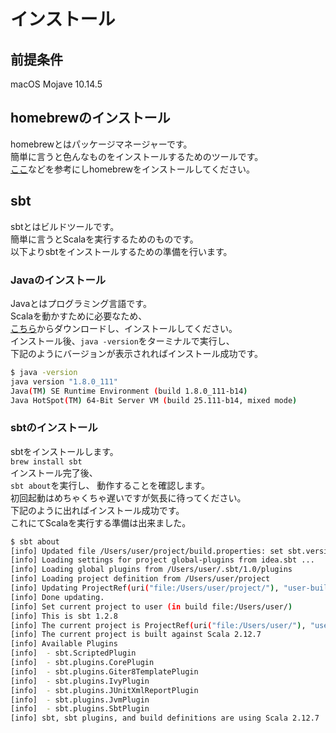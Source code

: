 # インストール

## 前提条件
macOS Mojave 10.14.5

## homebrewのインストール
homebrewとはパッケージマネージャーです。  
簡単に言うと色んなものをインストールするためのツールです。  
[ここ](https://qiita.com/_daisuke/items/d3b2477d15ed2611a058)などを参考にしhomebrewをインストールしてください。

## sbt
sbtとはビルドツールです。  
簡単に言うとScalaを実行するためのものです。  
以下よりsbtをインストールするための準備を行います。

### Javaのインストール
Javaとはプログラミング言語です。  
Scalaを動かすために必要なため、  
[こちら](https://www.java.com/ja/download/mac_download.jsp)からダウンロードし、インストールしてください。  
インストール後、`java -version`をターミナルで実行し、  
下記のようにバージョンが表示されればインストール成功です。

```bash
$ java -version
java version "1.8.0_111"
Java(TM) SE Runtime Environment (build 1.8.0_111-b14)
Java HotSpot(TM) 64-Bit Server VM (build 25.111-b14, mixed mode)
```

### sbtのインストール
sbtをインストールします。  
`brew install sbt`  
インストール完了後、  
`sbt about`を実行し、  動作することを確認します。  
初回起動はめちゃくちゃ遅いですが気長に待ってください。  
下記のように出ればインストール成功です。  
これにてScalaを実行する準備は出来ました。  
```bash
$ sbt about
[info] Updated file /Users/user/project/build.properties: set sbt.version to 1.2.8
[info] Loading settings for project global-plugins from idea.sbt ...
[info] Loading global plugins from /Users/user/.sbt/1.0/plugins
[info] Loading project definition from /Users/user/project
[info] Updating ProjectRef(uri("file:/Users/user/project/"), "user-build")...
[info] Done updating.
[info] Set current project to user (in build file:/Users/user/)
[info] This is sbt 1.2.8
[info] The current project is ProjectRef(uri("file:/Users/user/"), "user") 0.1.0-SNAPSHOT
[info] The current project is built against Scala 2.12.7
[info] Available Plugins
[info]  - sbt.ScriptedPlugin
[info]  - sbt.plugins.CorePlugin
[info]  - sbt.plugins.Giter8TemplatePlugin
[info]  - sbt.plugins.IvyPlugin
[info]  - sbt.plugins.JUnitXmlReportPlugin
[info]  - sbt.plugins.JvmPlugin
[info]  - sbt.plugins.SbtPlugin
[info] sbt, sbt plugins, and build definitions are using Scala 2.12.7
```
